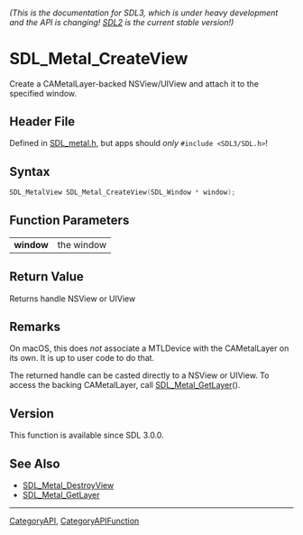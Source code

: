 ###### (This is the documentation for SDL3, which is under heavy development and the API is changing! [SDL2](https://wiki.libsdl.org/SDL2/) is the current stable version!)
# SDL_Metal_CreateView

Create a CAMetalLayer-backed NSView/UIView and attach it to the specified window.

## Header File

Defined in [SDL_metal.h](https://github.com/libsdl-org/SDL/blob/main/include/SDL3/SDL_metal.h), but apps should _only_ `#include <SDL3/SDL.h>`!

## Syntax

```c
SDL_MetalView SDL_Metal_CreateView(SDL_Window * window);

```

## Function Parameters

|                |            |
| -------------- | ---------- |
| **window**     | the window |

## Return Value

Returns handle NSView or UIView

## Remarks

On macOS, this does *not* associate a MTLDevice with the CAMetalLayer on
its own. It is up to user code to do that.

The returned handle can be casted directly to a NSView or UIView. To access
the backing CAMetalLayer, call [SDL_Metal_GetLayer](SDL_Metal_GetLayer)().

## Version

This function is available since SDL 3.0.0.

## See Also

* [SDL_Metal_DestroyView](SDL_Metal_DestroyView)
* [SDL_Metal_GetLayer](SDL_Metal_GetLayer)

----
[CategoryAPI](CategoryAPI), [CategoryAPIFunction](CategoryAPIFunction)

